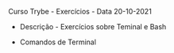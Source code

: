Curso Trybe - Exercícios - Data 20-10-2021

- Descrição - Exercícios sobre Teminal e Bash

- Comandos de Terminal
